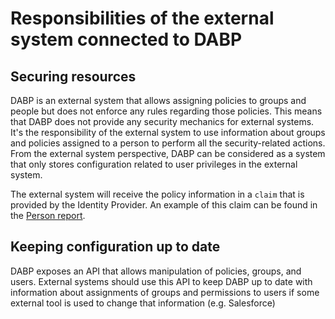 # Responsibilities of the external system connected to DABP

## Securing resources
DABP is an external system that allows assigning policies to groups and people but does not enforce any rules regarding those policies.
This means that DABP does not provide any security mechanics for external systems.
It's the responsibility of the external system to use information about groups and policies assigned to a person to perform all the security-related actions.
From the external system perspective, DABP can be considered as a system that only stores configuration related to user privileges in the external system. 

The external system will receive the policy information in a `claim` that is provided by the Identity Provider. An example of this claim can be found in the [Person report](person-report.md#Example). 

## Keeping configuration up to date
DABP exposes an API that allows manipulation of policies, groups, and users.
External systems should use this API to keep DABP up to date with information about assignments of groups and permissions to users if some external tool is used to change that information (e.g. Salesforce)
